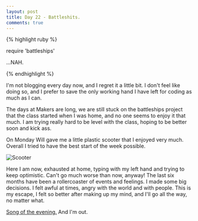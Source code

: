 ```yaml
---
layout: post
title: Day 22 - Battleshits.
comments: true
---
```


{% highlight ruby %}

require 'battleships'

...NAH.

{% endhighlight %}

<!--more-->

I'm not blogging every day now, and I regret it a little bit. I don't feel like doing so, and I prefer to save the only working hand I have left for coding as much as I can.

The days at Makers are long, we are still stuck on the battleships project that the class started when I was home, and no one seems to enjoy it that much. I am trying really hard to be level with the class, hoping to be better soon and kick ass.

On Monday Will gave me a little plastic scooter that I enjoyed very much. Overall I tried to have the best start of the week possible.

![Scooter](http://federicomaffei.github.io/public/images/scooter.jpg)

Here I am now, exhausted at home, typing with my left hand and trying to keep optimistic. Can't go much worse than now, anyway!
The last six months have been a rollercoaster of events and feelings. I made some big decisions. I felt awful at times, angry with the world and with people. This is my escape, I felt so better after making up my mind, and I'll go all the way, no matter what.

[Song of the evening.](http://youtu.be/SrYHoGMmR1s) And I'm out.